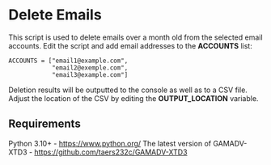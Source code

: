 # Delete Emails

This script is used to delete emails over a month old from the selected email accounts. Edit the script and add email addresses to the **ACCOUNTS** list:

    ACCOUNTS = ["email1@example.com",
                "email2@exemple.com",
                "email3@example.com"]

Deletion results will be outputted to the console as well as to a CSV file. Adjust the location of the CSV by editing the **OUTPUT_LOCATION** variable.

## Requirements
Python 3.10+ - https://www.python.org/
The latest version of GAMADV-XTD3 - https://github.com/taers232c/GAMADV-XTD3
